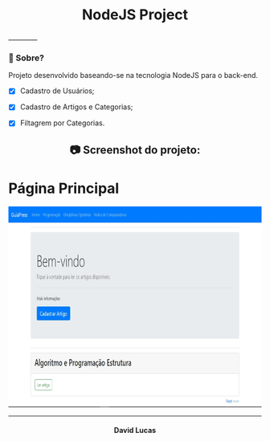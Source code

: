 <h1 align="center"> NodeJS Project </h1>
_________

### 🤔 Sobre?
<p>Projeto desenvolvido baseando-se na tecnologia NodeJS para o back-end.</p>

- [x] Cadastro de Usuários;
- [x] Cadastro de Artigos e Categorias;
- [x] Filtagrem por Categorias.


<h2 align="center"> 📷 Screenshot do projeto: </h2>
<p align="center">
<h1> Página Principal </h1>
<img width="auto" height="400" src="/public/img/guia-press-main.jpg">
</p>

_________
<h4 align="center"> <strong>David Lucas</strong></h4>